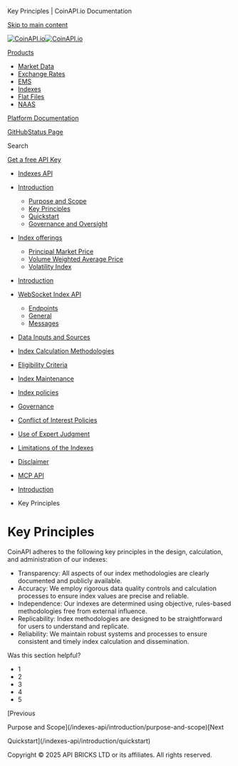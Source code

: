 Key Principles | CoinAPI.io Documentation




[Skip to main content](#__docusaurus_skipToContent_fallback)

[![CoinAPI.io](/img/logo.svg)![CoinAPI.io](/img/logo.svg)](https://www.coinapi.io)

[Products](/indexes-api/introduction/key-principles)

* [Market Data](/market-data/)
* [Exchange Rates](/exchange-rates-api/)
* [EMS](/ems-api/)
* [Indexes](/indexes-api/)
* [Flat Files](/flat-files-api/)
* [NAAS](/naas-api/)

[Platform Documentation](/general/authentication)

[GitHub](https://github.com/api-bricks/api-bricks-sdk)[Status Page](https://status.coinapi.io)

Search

[Get a free API Key](https://console.coinapi.io/?link=/apikeys/create)

* [Indexes API](/indexes-api/)
* [Introduction](/indexes-api/introduction/)

  + [Purpose and Scope](/indexes-api/introduction/purpose-and-scope)
  + [Key Principles](/indexes-api/introduction/key-principles)
  + [Quickstart](/indexes-api/introduction/quickstart)
  + [Governance and Oversight](/indexes-api/introduction/governance-and-oversight)
* [Index offerings](/category/index-offerings)

  + [Principal Market Price](/indexes-api/index-offerings/primkt-index)
  + [Volume Weighted Average Price](/indexes-api/index-offerings/vwap-index)
  + [Volatility Index](/indexes-api/index-offerings/capivix-index)
* [Introduction](/indexes-api/rest-api/coinapi-indexes-rest-api)
* [WebSocket Index API](/indexes-api/websocket-api/)

  + [Endpoints](/indexes-api/websocket-api/endpoints)
  + [General](/indexes-api/websocket-api/general)
  + [Messages](/indexes-api/websocket-api/messages)
* [Data Inputs and Sources](/indexes-api/data-inputs-and-sources/)
* [Index Calculation Methodologies](/category/index-calculation-methodologies)
* [Eligibility Criteria](/category/eligibility-criteria)
* [Index Maintenance](/category/index-maintenance)
* [Index policies](/indexes-api/index-policies/)
* [Governance](/category/governance)
* [Conflict of Interest Policies](/indexes-api/conflict-of-interest-policies)
* [Use of Expert Judgment](/indexes-api/use-of-expert-judgment)
* [Limitations of the Indexes](/indexes-api/limitations-of-the-indexes)
* [Disclaimer](/indexes-api/disclaimer)
* [MCP API](/indexes-api/mcp)

* [Introduction](/indexes-api/introduction/)
* Key Principles

Key Principles
==============

CoinAPI adheres to the following key principles in the design, calculation, and administration of our indexes:

* Transparency: All aspects of our index methodologies are clearly documented and publicly available.
* Accuracy: We employ rigorous data quality controls and calculation processes to ensure index values are precise and reliable.
* Independence: Our indexes are determined using objective, rules-based methodologies free from external influence.
* Replicability: Index methodologies are designed to be straightforward for users to understand and replicate.
* Reliability: We maintain robust systems and processes to ensure consistent and timely index calculation and dissemination.

Was this section helpful?

* 1
* 2
* 3
* 4
* 5

[Previous

Purpose and Scope](/indexes-api/introduction/purpose-and-scope)[Next

Quickstart](/indexes-api/introduction/quickstart)

Copyright © 2025 API BRICKS LTD or its affiliates. All rights reserved.